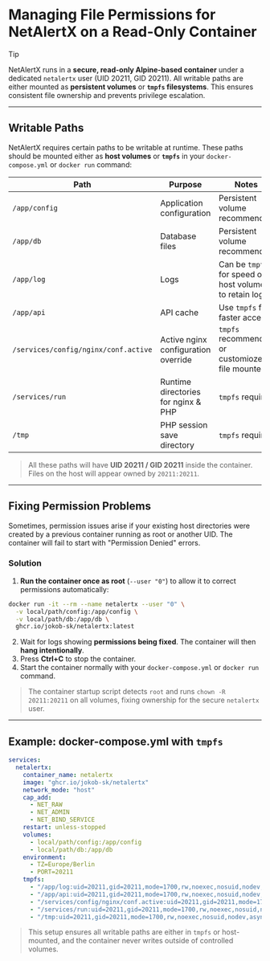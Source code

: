 # Managing File Permissions for NetAlertX on a Read-Only Container

> [!TIP]
> NetAlertX runs in a **secure, read-only Alpine-based container** under a dedicated `netalertx` user (UID 20211, GID 20211). All writable paths are either mounted as **persistent volumes** or **`tmpfs` filesystems**. This ensures consistent file ownership and prevents privilege escalation.

---

## Writable Paths

NetAlertX requires certain paths to be writable at runtime. These paths should be mounted either as **host volumes** or **`tmpfs`** in your `docker-compose.yml` or `docker run` command:

| Path                                 | Purpose                             | Notes                                                  |
| ------------------------------------ | ----------------------------------- | ------------------------------------------------------ |
| `/app/config`                        | Application configuration           | Persistent volume recommended                          |
| `/app/db`                            | Database files                      | Persistent volume recommended                          |
| `/app/log`                           | Logs                                | Can be `tmpfs` for speed or host volume to retain logs |
| `/app/api`                           | API cache                           | Use `tmpfs` for faster access                          |
| `/services/config/nginx/conf.active` | Active nginx configuration override | `tmpfs` recommended or customiozed file mounted        |
| `/services/run`                      | Runtime directories for nginx & PHP | `tmpfs` required                                       |
| `/tmp`                               | PHP session save directory          | `tmpfs` required                                       |

> All these paths will have **UID 20211 / GID 20211** inside the container. Files on the host will appear owned by `20211:20211`.

---

## Fixing Permission Problems

Sometimes, permission issues arise if your existing host directories were created by a previous container running as root or another UID. The container will fail to start with "Permission Denied" errors.

### Solution

1. **Run the container once as root** (`--user "0"`) to allow it to correct permissions automatically:

```bash
docker run -it --rm --name netalertx --user "0" \
  -v local/path/config:/app/config \
  -v local/path/db:/app/db \
  ghcr.io/jokob-sk/netalertx:latest
```

2. Wait for logs showing **permissions being fixed**. The container will then **hang intentionally**.
3. Press **Ctrl+C** to stop the container.
4. Start the container normally with your `docker-compose.yml` or `docker run` command.

> The container startup script detects `root` and runs `chown -R 20211:20211` on all volumes, fixing ownership for the secure `netalertx` user.

---

## Example: docker-compose.yml with `tmpfs`

```yaml
services:
  netalertx:                                  
    container_name: netalertx                
    image: "ghcr.io/jokob-sk/netalertx"  
    network_mode: "host"       
    cap_add:
      - NET_RAW
      - NET_ADMIN
      - NET_BIND_SERVICE
    restart: unless-stopped
    volumes:
      - local/path/config:/app/config         
      - local/path/db:/app/db                 
    environment:
      - TZ=Europe/Berlin      
      - PORT=20211
    tmpfs: 
      - "/app/log:uid=20211,gid=20211,mode=1700,rw,noexec,nosuid,nodev,async,noatime,nodiratime"
      - "/app/api:uid=20211,gid=20211,mode=1700,rw,noexec,nosuid,nodev,sync,noatime,nodiratime"  
      - "/services/config/nginx/conf.active:uid=20211,gid=20211,mode=1700,rw,noexec,nosuid,nodev,async,noatime,nodiratime"
      - "/services/run:uid=20211,gid=20211,mode=1700,rw,noexec,nosuid,nodev,async,noatime,nodiratime"
      - "/tmp:uid=20211,gid=20211,mode=1700,rw,noexec,nosuid,nodev,async,noatime,nodiratime"
```

> This setup ensures all writable paths are either in `tmpfs` or host-mounted, and the container never writes outside of controlled volumes.


